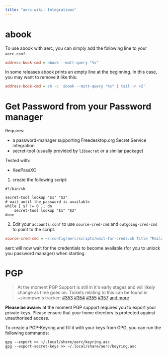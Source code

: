 ```yaml
---
title: "aerc-wiki: Integrations"
---
```


# abook

To use abook with aerc, you can simply add the following line to your
`aerc.conf`.

```ini
address-book-cmd = abook --mutt-query "%s"
```

In some releases abook prints an empty line at the beginning. In this case, you
may want to remove it like this:

```ini
address-book-cmd = sh -c 'abook --mutt-query "%s" | tail -n +2'
```

# Get Password from your Password manager

Requires:
- a password-manager supporting Freedesktop.org Secret Service integration
- secret-tool (usually provided by `libsecret` or a similar package)

Tested with:
- KeePassXC

1. create the following script:
```shell
#!/bin/sh

secret-tool lookup "$1" "$2"
# wait until the password is available
while [ $? != 0 ]; do
	secret-tool lookup "$1" "$2"
done
```

2. Edit your `accounts.conf` to use `source-cred-cmd` and `outgoing-cred-cmd`
   to point to the script.
```ini
source-cred-cmd = ~/.config/aerc/scripts/wait-for-creds.sh Title "Mailaccount (Work)"
```

aerc will now wait for the credentials to become available (for you to unlock
you password manager) when starting.

# PGP

> At the moment PGP Support is still in it's early stages and will likely
> change as time goes on. Tickets relating to this can be found in
> ~sircmpwn's tracker: [#353](https://todo.sr.ht/~sircmpwn/aerc2/353)
> [#354](https://todo.sr.ht/~sircmpwn/aerc2/354)
> [#355](https://todo.sr.ht/~sircmpwn/aerc2/355)
> [#357](https://todo.sr.ht/~sircmpwn/aerc2/357)
> [and more](https://todo.sr.ht/~sircmpwn/aerc2?search=label%3A%22pgp%22)

**Please be aware:** at the moment PGP support requires you to export your
private keys. Please ensure that your home directory is protected against
unauthorised access.

To create a PGP-Keyring and fill it with your keys from GPG, you can run the
following commands:

```shell
gpg --export >> ~/.local/share/aerc/keyring.asc
gpg --export-secret-keys >> ~/.local/share/aerc/keyring.asc
```
